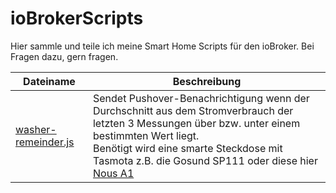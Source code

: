 # ioBrokerScripts

Hier sammle und teile ich meine Smart Home Scripts für den ioBroker.
Bei Fragen dazu, gern fragen.

| Dateiname | Beschreibung |
| --- | --- |
| [washer-remeinder.js](https://github.com/silvio-l/ioBrokerScripts/blob/main/washer-reminder.js) | Sendet Pushover-Benachrichtigung wenn der Durchschnitt aus dem Stromverbrauch der letzten 3 Messungen über bzw. unter einem bestimmten Wert liegt.<br> Benötigt wird eine smarte Steckdose mit Tasmota z.B. die Gosund SP111 oder diese hier [Nous A1](https://amzn.to/3skoqqX) |

